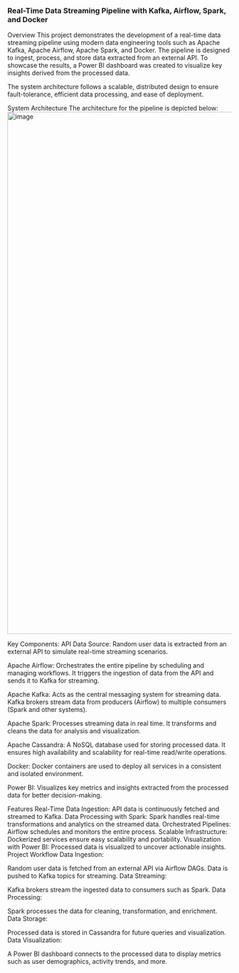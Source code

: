 ### Real-Time Data Streaming Pipeline with Kafka, Airflow, Spark, and Docker
Overview
This project demonstrates the development of a real-time data streaming pipeline using modern data engineering tools such as Apache Kafka, Apache Airflow, Apache Spark, and Docker. The pipeline is designed to ingest, process, and store data extracted from an external API. To showcase the results, a Power BI dashboard was created to visualize key insights derived from the processed data.

The system architecture follows a scalable, distributed design to ensure fault-tolerance, efficient data processing, and ease of deployment.

System Architecture
The architecture for the pipeline is depicted below:
<img width="1171" alt="image" src="https://github.com/user-attachments/assets/8be586ad-6a50-4d75-bc14-ce01f077f43b">

Key Components:
API Data Source:
Random user data is extracted from an external API to simulate real-time streaming scenarios.

Apache Airflow:
Orchestrates the entire pipeline by scheduling and managing workflows. It triggers the ingestion of data from the API and sends it to Kafka for streaming.

Apache Kafka:
Acts as the central messaging system for streaming data. Kafka brokers stream data from producers (Airflow) to multiple consumers (Spark and other systems).

Apache Spark:
Processes streaming data in real time. It transforms and cleans the data for analysis and visualization.

Apache Cassandra:
A NoSQL database used for storing processed data. It ensures high availability and scalability for real-time read/write operations.

Docker:
Docker containers are used to deploy all services in a consistent and isolated environment.

Power BI:
Visualizes key metrics and insights extracted from the processed data for better decision-making.

Features
Real-Time Data Ingestion: API data is continuously fetched and streamed to Kafka.
Data Processing with Spark: Spark handles real-time transformations and analytics on the streamed data.
Orchestrated Pipelines: Airflow schedules and monitors the entire process.
Scalable Infrastructure: Dockerized services ensure easy scalability and portability.
Visualization with Power BI: Processed data is visualized to uncover actionable insights.
Project Workflow
Data Ingestion:

Random user data is fetched from an external API via Airflow DAGs.
Data is pushed to Kafka topics for streaming.
Data Streaming:

Kafka brokers stream the ingested data to consumers such as Spark.
Data Processing:

Spark processes the data for cleaning, transformation, and enrichment.
Data Storage:

Processed data is stored in Cassandra for future queries and visualization.
Data Visualization:

A Power BI dashboard connects to the processed data to display metrics such as user demographics, activity trends, and more.
